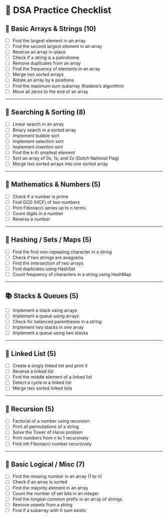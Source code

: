 # 📘 DSA Practice Checklist

## 🔢 Basic Arrays & Strings (10)
- [ ] Find the largest element in an array  
- [ ] Find the second largest element in an array  
- [ ] Reverse an array in-place  
- [ ] Check if a string is a palindrome  
- [ ] Remove duplicates from an array  
- [ ] Find the frequency of elements in an array  
- [ ] Merge two sorted arrays  
- [ ] Rotate an array by k positions  
- [ ] Find the maximum sum subarray (Kadane’s algorithm)  
- [ ] Move all zeros to the end of an array  

---

## 🔎 Searching & Sorting (8)
- [ ] Linear search in an array  
- [ ] Binary search in a sorted array  
- [ ] Implement bubble sort  
- [ ] Implement selection sort  
- [ ] Implement insertion sort  
- [ ] Find the k-th smallest element  
- [ ] Sort an array of 0s, 1s, and 2s (Dutch National Flag)  
- [ ] Merge two sorted arrays into one sorted array  

---

## 🧮 Mathematics & Numbers (5)
- [ ] Check if a number is prime  
- [ ] Find GCD (HCF) of two numbers  
- [ ] Print Fibonacci series up to n terms  
- [ ] Count digits in a number  
- [ ] Reverse a number  

---

## 🧰 Hashing / Sets / Maps (5)
- [ ] Find the first non-repeating character in a string  
- [ ] Check if two strings are anagrams  
- [ ] Find the intersection of two arrays  
- [ ] Find duplicates using HashSet  
- [ ] Count frequency of characters in a string using HashMap  

---

## 📚 Stacks & Queues (5)
- [ ] Implement a stack using arrays  
- [ ] Implement a queue using arrays  
- [ ] Check for balanced parentheses in a string  
- [ ] Implement two stacks in one array  
- [ ] Implement a queue using two stacks  

---

## 🌲 Linked List (5)
- [ ] Create a singly linked list and print it  
- [ ] Reverse a linked list  
- [ ] Find the middle element of a linked list  
- [ ] Detect a cycle in a linked list  
- [ ] Merge two sorted linked lists  

---

## 🌿 Recursion (5)
- [ ] Factorial of a number using recursion  
- [ ] Print all permutations of a string  
- [ ] Solve the Tower of Hanoi problem  
- [ ] Print numbers from n to 1 recursively  
- [ ] Find nth Fibonacci number recursively  

---

## 🧩 Basic Logical / Misc (7)
- [ ] Find the missing number in an array (1 to n)  
- [ ] Check if an array is sorted  
- [ ] Find the majority element in an array  
- [ ] Count the number of set bits in an integer  
- [ ] Find the longest common prefix in an array of strings  
- [ ] Remove vowels from a string  
- [ ] Find if a subarray with 0 sum exists  

